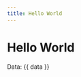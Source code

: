 ```yaml
---
title: Hello World
---
```


<script setup>
import { data } from "./index.data.ts";
</script>

# Hello World

Data: {{ data }}
